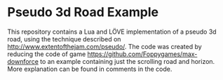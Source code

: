 # Pseudo 3d Road Example

This repository contains a Lua and LÖVE implementation of a pseudo 3d road, using the technique described on http://www.extentofthejam.com/pseudo/. The code was created by reducing the code of game https://github.com/Foppygames/max-downforce to an example containing just the scrolling road and horizon. More explanation can be found in comments in the code.
